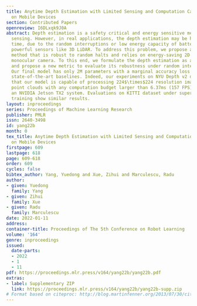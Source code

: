 ```yaml
---
title: Anytime Depth Estimation with Limited Sensing and Computation Capabilities
  on Mobile Devices
section: Contributed Papers
openreview: I6DLxqk9J0A
abstract: Depth estimation is a safety critical and energy sensitive method for environment
  sensing. However, in real applications, the depth estimation may be halted at any
  time, due to the random interruptions or low energy capacity of battery when using
  powerful sensors like 3D LiDAR. To address this problem, we propose a depth estimation
  method that is robust to random halts and relies on energy-saving 2D LiDAR and a
  monocular camera. To this end, we formulate the depth estimation as an anytime problem
  and propose a new metric to evaluate its robustness under random interruptions.
  Our final model has only 2M parameters with a marginal accuracy loss compared to
  state-of-the-art baselines. Indeed, our experiments on NYU Depth v2 dataset show
  that our model is capable of processing 224$\times$224 resolution images and 2D
  point clouds with any computation budget larger than 6.37ms (157 FPS) and 0.2J on
  an NVIDIA Jetson TX2 system. Evaluations on KITTI dataset under supervised and self-supervised
  training show similar results.
layout: inproceedings
series: Proceedings of Machine Learning Research
publisher: PMLR
issn: 2640-3498
id: yang22b
month: 0
tex_title: Anytime Depth Estimation with Limited Sensing and Computation Capabilities
  on Mobile Devices
firstpage: 609
lastpage: 618
page: 609-618
order: 609
cycles: false
bibtex_author: Yang, Yuedong and Xue, Zihui and Marculescu, Radu
author:
- given: Yuedong
  family: Yang
- given: Zihui
  family: Xue
- given: Radu
  family: Marculescu
date: 2022-01-11
address:
container-title: Proceedings of The 5th Conference on Robot Learning
volume: '164'
genre: inproceedings
issued:
  date-parts:
  - 2022
  - 1
  - 11
pdf: https://proceedings.mlr.press/v164/yang22b/yang22b.pdf
extras:
- label: Supplementary ZIP
  link: https://proceedings.mlr.press/v164/yang22b/yang22b-supp.zip
# Format based on citeproc: http://blog.martinfenner.org/2013/07/30/citeproc-yaml-for-bibliographies/
---
```

